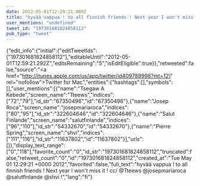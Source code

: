 ```yaml
---
date: 2012-05-01T12:29:21.000Z
title: "hyvää vappua ! to all finnish friends ! Next year I won't miss it ! cc/ <a href='http://twitter.com/Tteews'>@Tteews</a> <a href='http://twitter.com/josepmariaroca'>@josepmariaroca</a> <a href='http://twitter.com/salutfinlande'>@salutfinlande</a> <a href='http://twitter.com/shvi'>@shvi</a> !″"
user_mentions: "undefined"
tweet_id: "197301681824858112"
pub_type: "tweet"
---
```

{"edit_info":{"initial":{"editTweetIds":["197301681824858112"],"editableUntil":"2012-05-01T12:59:21.292Z","editsRemaining":"5","isEditEligible":true}},"retweeted":false,"source":"<a href=\"http://itunes.apple.com/us/app/twitter/id409789998?mt=12\" rel=\"nofollow\">Twitter for Mac</a>","entities":{"hashtags":[],"symbols":[],"user_mentions":[{"name":"Tsegaw A Kebede","screen_name":"Tteews","indices":["72","79"],"id_str":"67350496","id":"67350496"},{"name":"Josep Roca","screen_name":"josepmariaroca","indices":["80","95"],"id_str":"322604646","id":"322604646"},{"name":"Salut Finlande","screen_name":"salutfinlande","indices":["96","110"],"id_str":"54332670","id":"54332670"},{"name":"Pierre Spring","screen_name":"shvi","indices":["111","116"],"id_str":"11637802","id":"11637802"}],"urls":[]},"display_text_range":["0","118"],"favorite_count":"0","id_str":"197301681824858112","truncated":false,"retweet_count":"0","id":"197301681824858112","created_at":"Tue May 01 12:29:21 +0000 2012","favorited":false,"full_text":"hyvää vappua ! to all finnish friends ! Next year I won't miss it ! cc/ @Tteews @josepmariaroca @salutfinlande @shvi !","lang":"fi"}
